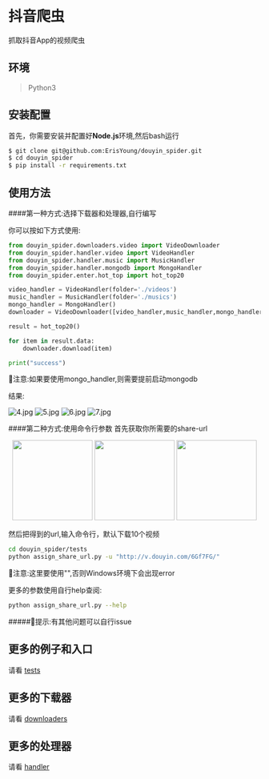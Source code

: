 # 抖音爬虫

抓取抖音App的视频爬虫

## 环境

> Python3

## 安装配置
首先，你需要安装并配置好**Node.js**环境,然后bash运行

```bash
$ git clone git@github.com:ErisYoung/douyin_spider.git
$ cd douyin_spider
$ pip install -r requirements.txt
```

## 使用方法

####第一种方式:选择下载器和处理器,自行编写

你可以按如下方式使用:

```python
from douyin_spider.downloaders.video import VideoDownloader
from douyin_spider.handler.video import VideoHandler
from douyin_spider.handler.music import MusicHandler
from douyin_spider.handler.mongodb import MongoHandler
from douyin_spider.enter.hot_top import hot_top20

video_handler = VideoHandler(folder='./videos')
music_handler = MusicHandler(folder='./musics')
mongo_handler = MongoHandler()
downloader = VideoDownloader([video_handler,music_handler,mongo_handler])

result = hot_top20()

for item in result.data:
    downloader.download(item)

print("success")

```

💨注意:如果要使用mongo_handler,则需要提前启动mongodb

结果:

![4.jpg](https://ws3.sinaimg.cn/large/005BYqpggy1g2yux5fnxzj30wp0e078x.jpg)
![5.jpg](https://ws3.sinaimg.cn/large/005BYqpggy1g2yux5kulnj319x09uwmp.jpg)
![6.jpg](https://ws3.sinaimg.cn/large/005BYqpggy1g2yux4gxauj319k09ldg6.jpg)
![7.jpg](https://ws3.sinaimg.cn/large/005BYqpggy1g2yux4i58yj312b0e8ju0.jpg)


####第二种方式:使用命令行参数
首先获取你所需要的share-url

<p align="center">
<img src="https://ws3.sinaimg.cn/large/005BYqpggy1g2yuhcwjxij30ku112qns.jpg" width="160">
<img src="https://ws3.sinaimg.cn/large/005BYqpggy1g2yuhansloj30ku112jt2.jpg" width="160">
<img src="https://ws3.sinaimg.cn/large/005BYqpggy1g2yuhb3f0vj30ku112jv8.jpg" width="160">
</p>


然后把得到的url,输入命令行，默认下载10个视频
```bash
cd douyin_spider/tests
python assign_share_url.py -u "http://v.douyin.com/6Gf7FG/" 

```
💨注意:这里要使用"",否则Windows环境下会出现error

更多的参数使用自行help查阅:
```bash
python assign_share_url.py --help
```

#####💨提示:有其他问题可以自行issue

## 更多的例子和入口

请看 [tests](tests)

## 更多的下载器

请看 [downloaders](douyin_spider/downloaders)

## 更多的处理器

请看 [handler](douyin_spider/handler)





